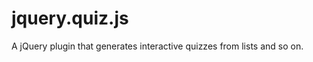 jquery.quiz.js
==============

A jQuery plugin that generates interactive quizzes from lists and so on.